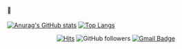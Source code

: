 #### 💛

[![Anurag's GitHub stats](https://github-readme-stats.vercel.app/api?username=Sanhaa&count_private=true&show_icons=true)](https://github.com/anuraghazra/github-readme-stats)
[![Top Langs](https://github-readme-stats.vercel.app/api/top-langs/?username=Sanhaa&layout=compact)](https://github.com/anuraghazra/github-readme-stats)



<div align="center"> 
	
[![Hits](https://hits.seeyoufarm.com/api/count/incr/badge.svg?url=https%3A%2F%2Fgithub.com%2FSanhaa&count_bg=%232480FF&title_bg=%23535D74&icon=github.svg&icon_color=%23FFFAFA&title=+hits&edge_flat=false)](https://hits.seeyoufarm.com)
![GitHub followers](https://img.shields.io/github/followers/Sanhaa?color=3A7DFA)
[![Gmail Badge](https://img.shields.io/badge/-Gmail-d14836?style=flat&logo=Gmail&logoColor=white&link=mailto:livia3609@gmail.com)](mailto:livia3609@gmail.com)

</div>

